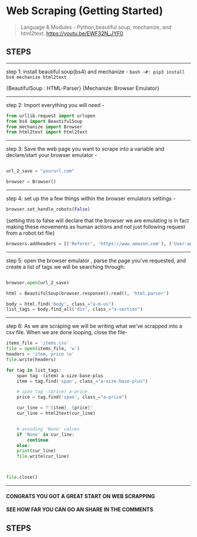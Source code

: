 # Web Scraping (Getting Started) 
> Language & Modules - Python,beautiful soup, mechanize, and html2text.
https://youtu.be/EWF32N_JYF0


## STEPS
	    
___
step 1: 
   install beautiful soup(bs4) and mechanize -
```bash ~#: pip3 install bs4 mechanize html2text```

{BeautifulSoup : HTML-Parser}
{Mechanize: Browser Emulator}


___
step 2:
  Import everything you will need - 
 
```python 
from urllib.request import urlopen
from bs4 import BeautifulSoup
from mechanize import Browser
from html2text import html2text
```
___
step 3: 
Save the web page you want to scrape into a variable and declare/start your browser emulator -

```python 

url_2_save = "yoururl.com"

browser = Browser()
```
___
step 4:
set up the a few things within the browser emulators settings -

```python 
browser.set_handle_robots(False)

```
{setting this to false will declare that the browser we are emulating is in fact making these movements as human actions and not just following request from a robot.txt file} 

```python
browsers.addheaders = [('Referer', 'https://www.amazon.com'), ('User-agent', 'Mozilla/5.0 (X11; U; Linux i686; en-US; rv:1.9.0.1) Gecko/2008071615 Fedora/3.0.1-1.fc9 Firefox/3.0.1')]

```


___
step 5:
   open the browser emulator , parse the page you've requested, and create a list of tags we will be searching through:

```python 

browser.open(url_2_save)

html = BeautifulSoup(browser.response().read(), 'html.parser')

body = html.find('body', class_="a-m-us")
list_tags = body.find_all('div', class_="a-section")

```
___
step 6:
   As we are scraping we will be writing what we've scrapped into a csv file. When we are done looping, close the file-

```python 
items_file = 'items.csv'
file = open(items_file, 'w')
headers = 'item, price \n'
file.write(headers)

for tag in list_tags:
    span tag -(item) a-size-base-plus
    item = tag.find('span', class_="a-size-base-plus")

    # span tag -(price) a-price
    price = tag.find('span', class_="a-price")

    cur_line = f"{item}, {price}"
    cur_line = html2text(cur_line)


    # avoiding 'None' values
    if 'None' in cur_line:
        continue
    else:
	print(cur_line)
	file.write(cur_line)



file.close()
```
___


#### **CONGRATS YOU GOT A GREAT START ON WEB SCRAPPING**
#### **SEE HOW FAR YOU CAN GO AN SHARE IN THE COMMENTS**

## STEPS

